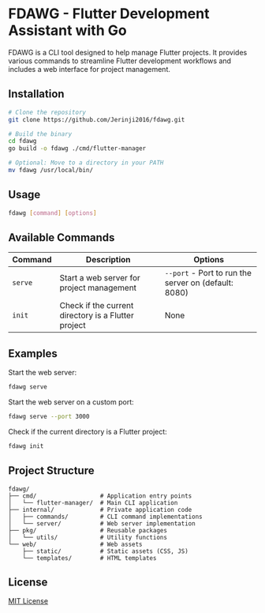 # FDAWG - Flutter Development Assistant with Go

FDAWG is a CLI tool designed to help manage Flutter projects. It provides various commands to streamline Flutter development workflows and includes a web interface for project management.

## Installation

```bash
# Clone the repository
git clone https://github.com/Jerinji2016/fdawg.git

# Build the binary
cd fdawg
go build -o fdawg ./cmd/flutter-manager

# Optional: Move to a directory in your PATH
mv fdawg /usr/local/bin/
```

## Usage

```bash
fdawg [command] [options]
```

## Available Commands

| Command | Description | Options |
|---------|-------------|---------|
| `serve` | Start a web server for project management | `--port` - Port to run the server on (default: 8080) |
| `init`  | Check if the current directory is a Flutter project | None |

## Examples

Start the web server:

```bash
fdawg serve
```

Start the web server on a custom port:

```bash
fdawg serve --port 3000
```

Check if the current directory is a Flutter project:

```bash
fdawg init
```

## Project Structure

```text
fdawg/
├── cmd/                  # Application entry points
│   └── flutter-manager/  # Main CLI application
├── internal/             # Private application code
│   ├── commands/         # CLI command implementations
│   └── server/           # Web server implementation
├── pkg/                  # Reusable packages
│   └── utils/            # Utility functions
└── web/                  # Web assets
    ├── static/           # Static assets (CSS, JS)
    └── templates/        # HTML templates
```

## License

[MIT License](LICENSE)
